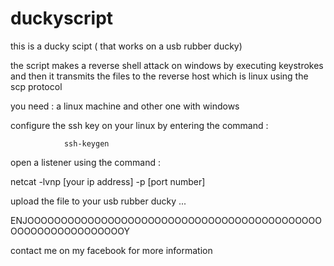 # duckyscript
this is a ducky scipt ( that works on a usb rubber ducky) 

the script makes a reverse shell attack  on windows by executing keystrokes and then it transmits the files to the reverse host which is linux using the scp protocol 

you need : 
a linux machine and other one with windows 

configure the ssh key on your linux by entering the command : 

                ssh-keygen  
open a listener using the command : 

 netcat -lvnp [your ip address] -p [port
number] 

             
upload the file to your usb rubber ducky ...

ENJOOOOOOOOOOOOOOOOOOOOOOOOOOOOOOOOOOOOOOOOOOOOOOOOOOOOOOOOOOOOOY       


contact me on my facebook for more information 


